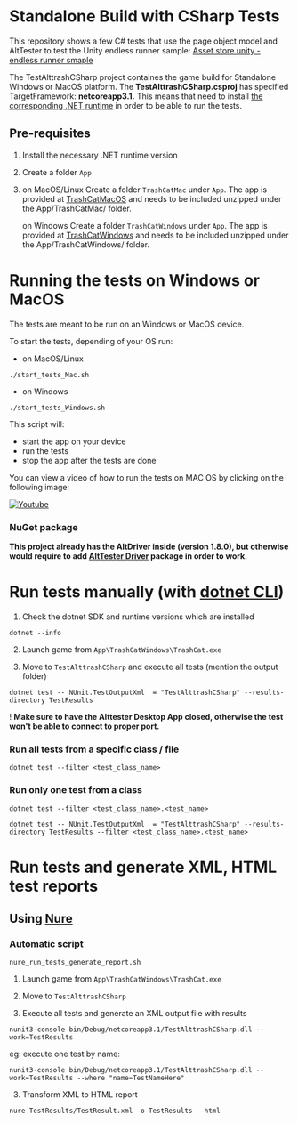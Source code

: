 # Standalone Build with CSharp Tests

This repository shows a few C# tests that use the page object model and AltTester to test the Unity endless runner sample:
[Asset store unity - endless runner smaple](https://assetstore.unity.com/packages/essentials/tutorial-projects/endless-runner-sample-game-87901)

The TestAlttrashCSharp project containes the game build for Standalone Windows or MacOS platform.
The **TestAlttrashCSharp.csproj** has specified TargetFramework: **netcoreapp3.1.** This means that need to install [the corresponding .NET runtime](https://aka.ms/dotnet-core-applaunch?framework=Microsoft.NETCore.App&framework_version=3.1.0&arch=x64&rid=win10-x64) in order to be able to run the tests.

## Pre-requisites
1. Install the necessary .NET runtime version
2. Create a folder `App`
3. on MacOS/Linux
    Create a folder `TrashCatMac` under `App`.
    The app is provided at [TrashCatMacOS](https://altom.com/app/uploads/AltTester/TrashCat/TrashCatMacOS.app.zip) and needs to be included unzipped under the App/TrashCatMac/ folder.

    on Windows
    Create a folder `TrashCatWindows` under `App`.
    The app is provided at [TrashCatWindows](https://altom.com/app/uploads/AltTester/TrashCat/TrashCatWindows.zip) and needs to be included unzipped under the App/TrashCatWindows/ folder.

# Running the tests on Windows or MacOS
The tests are meant to be run on an Windows or MacOS device.

To start the tests, depending of your OS run:
- on MacOS/Linux

```
./start_tests_Mac.sh
```

- on Windows

```
./start_tests_Windows.sh
```
    
This script will:

- start the app on your device
- run the tests
- stop the app after the tests are done

You can view a video of how to run the tests on MAC OS by clicking on the following image: 

[![Youtube](http://img.youtube.com/vi/tr3_8YawBck/0.jpg)](https://www.youtube.com/embed/tr3_8YawBck "Youtube")

### NuGet package

**This project already has the AltDriver inside (version 1.8.0), but otherwise would require to add [AltTester Driver](https://www.nuget.org/packages/AltTester-Driver) package in order to work.**

# Run tests manually (with [dotnet CLI](https://learn.microsoft.com/en-us/dotnet/core/tools/dotnet-test))

1. Check the dotnet SDK and runtime versions which are installed

```
dotnet --info
```

2. Launch game from `App\TrashCatWindows\TrashCat.exe`

3. Move to `TestAlttrashCSharp` and execute all tests (mention the output folder)

```
dotnet test -- NUnit.TestOutputXml  = "TestAlttrashCSharp" --results-directory TestResults
```

! **Make sure to have the Alttester Desktop App closed, otherwise the test won't be able to connect to proper port.**

### Run all tests from a specific class / file

```
dotnet test --filter <test_class_name>
```

### Run only one test from a class

```
dotnet test --filter <test_class_name>.<test_name>
```

```
dotnet test -- NUnit.TestOutputXml  = "TestAlttrashCSharp" --results-directory TestResults --filter <test_class_name>.<test_name>
```

# Run tests and generate XML, HTML test reports



## Using [Nure](https://www.nuget.org/packages/nure)

### Automatic script

```
nure_run_tests_generate_report.sh
```

1. Launch game from `App\TrashCatWindows\TrashCat.exe`

2. Move to `TestAlttrashCSharp`

3. Execute all tests and generate an XML output file with results

```
nunit3-console bin/Debug/netcoreapp3.1/TestAlttrashCSharp.dll --work=TestResults
```

eg: execute one test by name:

```
nunit3-console bin/Debug/netcoreapp3.1/TestAlttrashCSharp.dll --work=TestResults --where "name=TestNameHere"
```

3. Transform XML to HTML report
```
nure TestResults/TestResult.xml -o TestResults --html
``` 